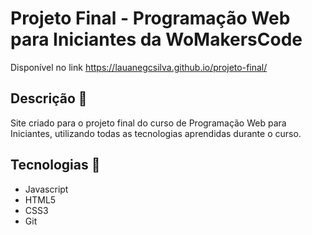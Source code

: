 # Projeto Final - Programação Web para Iniciantes da WoMakersCode

Disponível no link https://lauanegcsilva.github.io/projeto-final/

## Descrição 📖
Site criado para o projeto final do curso de Programação Web para Iniciantes, utilizando todas as tecnologias aprendidas durante o curso.
 
## Tecnologias 🚀
* Javascript
* HTML5
* CSS3
* Git
  

